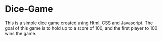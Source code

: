 # Dice-Game
This is a simple dice game created using Html, CSS and Javascript. The goal of this game is to hold up to a score of 100, and the first player to 100 wins the game.
